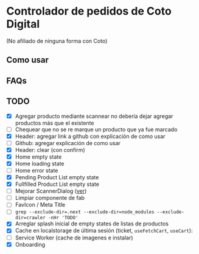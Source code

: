 # Controlador de pedidos de Coto Digital

(No afiliado de ninguna forma con Coto)

## Como usar

## FAQs

## TODO

- [x] Agregar producto mediante scannear no debería dejar agregar productos más que el existente
- [ ] Chequear que no se re marque un producto que ya fue marcado
- [x] Header: agregar link a github con explicación de como usar
- [ ] Github: agregar explicación de como usar
- [x] Header: clear (con confirm)
- [x] Home empty state
- [x] Home loading state
- [ ] Home error state
- [x] Pending Product List empty state
- [x] Fullfilled Product List empty state
- [ ] Mejorar ScannerDialog ([ver](https://m2.material.io/design/machine-learning/barcode-scanning.html#components))
- [ ] Limpiar componente de fab
- [ ] FavIcon / Meta Title
- [ ] `grep --exclude-dir=.next --exclude-dir=node_modules --exclude-dir=crawler -nHr 'TODO'`
- [x] Arreglar splash inicial de empty states de listas de productos
- [x] Cache en localstorage de última sesión (ticket, `useFetchCart`, `useCart`):
- [ ] Service Worker (cache de imagenes e instalar)
- [x] Onboarding
